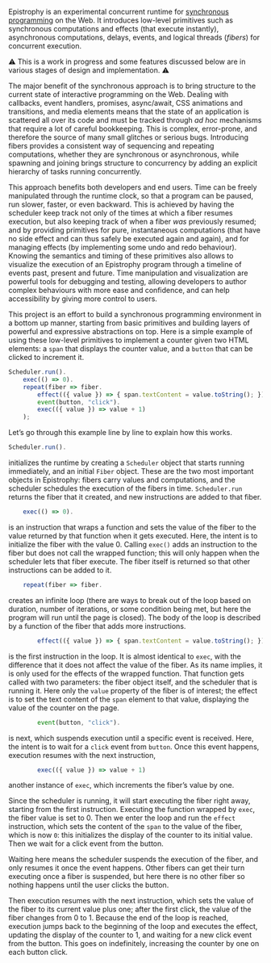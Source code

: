 Epistrophy is an experimental concurrent runtime for [synchronous
programming](https://en.wikipedia.org/wiki/Synchronous_programming_language)
on the Web. It introduces low-level primitives such as synchronous computations
and effects (that execute instantly), asynchronous computations, delays,
events, and logical threads (_fibers_) for concurrent execution.

⚠️ This is a work in progress and some features discussed below are in various
stages of design and implementation. ⚠️

The major benefit of the synchronous approach is to bring structure to
the current state of interactive programming on the Web. Dealing with callbacks,
event handlers, promises, async/await, CSS animations and transitions, and media
elements means that the state of an application is scattered all over its code
and must be tracked through _ad hoc_ mechanisms that require a lot of careful
bookkeeping. This is complex, error-prone, and therefore the source of many
small glitches or serious bugs. Introducing fibers provides a consistent way of
sequencing and repeating computations, whether they are synchronous or
asynchronous, while spawning and joining brings structure to concurrency by
adding an explicit hierarchy of tasks running concurrently.

This approach benefits both developers and end users. Time can be freely
manipulated through the runtime clock, so that a program can be paused, run
slower, faster, or even backward. This is achieved by having the scheduler keep
track not only of the times at which a fiber resumes execution, but also
keeping track of when a fiber _was_ previously resumed; and by providing
primitives for pure, instantaneous computations (that have no side effect and
can thus safely be executed again and again), and for managing effects (by
implementing some undo and redo behaviour). Knowing the semantics and timing of
these primitives also allows to visualize the execution of an Epistrophy
program through a timeline of events past, present and future. Time
manipulation and visualization are powerful tools for debugging and testing,
allowing developers to author complex behaviours with more ease and confidence,
and can help accessibility by giving more control to users.

This project is an effort to build a synchronous programming environment in a
bottom up manner, starting from basic primitives and building layers of
powerful and expressive abstractions on top. Here is a simple example of using
these low-level primitives to implement a counter given two HTML elements: a
`span` that displays the counter value, and a `button` that can be clicked to
increment it.

```js
Scheduler.run().
    exec(() => 0).
    repeat(fiber => fiber.
        effect(({ value }) => { span.textContent = value.toString(); }).
        event(button, "click").
        exec(({ value }) => value + 1)
    );
```

Let’s go through this example line by line to explain how this works.

```js
Scheduler.run().
```

initializes the runtime by creating a `Scheduler` object that starts running
immediately, and an initial `Fiber` object. These are the two most important
objects in Epistrophy: fibers carry values and computations, and the scheduler
schedules the execution of the fibers in time. `Scheduler.run` returns the fiber
that it created, and new instructions are added to that fiber.

```js
    exec(() => 0).
```

is an instruction that wraps a function and sets the value of the fiber to the
value returned by that function when it gets executed. Here, the intent is to
initialize the fiber with the value 0. Calling `exec()` adds an instruction to
the fiber but does not call the wrapped function; this will only happen when the
scheduler lets that fiber execute. The fiber itself is returned so that other
instructions can be added to it.

```js
    repeat(fiber => fiber.
```

creates an infinite loop (there are ways to break out of the loop based on
duration, number of iterations, or some condition being met, but here the
program will run until the page is closed). The body of the loop is described by
a function of the fiber that adds more instructions.

```js
        effect(({ value }) => { span.textContent = value.toString(); }).
```

is the first instruction in the loop. It is almost identical to `exec`, with the
difference that it does not affect the value of the fiber. As its name implies,
it is only used for the effects of the wrapped function. That function gets
called with two parameters: the fiber object itself, and the scheduler that is
running it. Here only the `value` property of the fiber is of interest; the
effect is to set the text content of the `span` element to that value,
displaying the value of the counter on the page.

```js
        event(button, "click").
```

is next, which suspends execution until a specific event is received. Here, the
intent is to wait for a `click` event from `button`. Once this event happens,
execution resumes with the next instruction,

```js
        exec(({ value }) => value + 1)
```

another instance of `exec`, which increments the fiber’s value by one.

Since the scheduler is running, it will start executing the fiber right away,
starting from the first instruction. Executing the function wrapped by `exec`,
the fiber value is set to 0. Then we enter the loop and run the `effect`
instruction, which sets the content of the `span` to the value of the fiber,
which is now `0`: this initializes the display of the counter to its initial
value. Then we wait for a click event from the button.

Waiting here means the scheduler suspends the execution of the fiber, and only
resumes it once the event happens. Other fibers can get their turn executing
once a fiber is suspended, but here there is no other fiber so nothing happens
until the user clicks the button.

Then execution resumes with the next instruction, which sets the value of the
fiber to its current value plus one; after the first click, the value of the
fiber changes from 0 to 1. Because the end of the loop is reached, execution
jumps back to the beginning of the loop and executes the effect, updating the
display of the counter to 1, and waiting for a new click event from the button.
This goes on indefinitely, increasing the counter by one on each button click.
